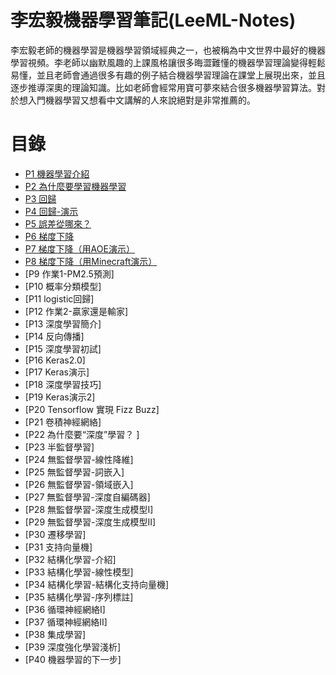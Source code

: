 # 李宏毅機器學習筆記(LeeML-Notes)
李宏毅老師的機器學習是機器學習領域經典之一，也被稱為中文世界中最好的機器學習視頻。李老師以幽默風趣的上課風格讓很多晦澀難懂的機器學習理論變得輕鬆易懂，並且老師會通過很多有趣的例子結合機器學習理論在課堂上展現出來，並且逐步推導深奧的理論知識。比如老師會經常用寶可夢來結合很多機器學習算法。對於想入門機器學習又想看中文講解的人來說絕對是非常推薦的。

# 目錄
- [P1 機器學習介紹](docs/chapter1/chapter1.md)
- [P2 為什麼要學習機器學習](docs/chapter2/chapter2.md)
- [P3 回歸](docs/chapter3/chapter3.md)
- [P4 回歸-演示](docs/chapter4/GradientDescentDemo.ipynb)
- [P5 誤差從哪來？ ](docs/chapter5/chapter5.md)
- [P6 梯度下降](docs/chapter6/chapter6.md)
- [P7 梯度下降（用AOE演示）](https://www.youtube.com/watch?v=1_HBTJyWgNA&list=PLJV_el3uVTsPy9oCRY30oBPNLCo89yu49&index=7)
- [P8 梯度下降（用Minecraft演示）](https://www.youtube.com/watch?v=wzPAInDF_gI&list=PLJV_el3uVTsPy9oCRY30oBPNLCo89yu49&index=8)
- [P9 作業1-PM2.5預測]
- [P10 概率分類模型]
- [P11 logistic回歸]
- [P12 作業2-贏家還是輸家]
- [P13 深度學習簡介]
- [P14 反向傳播]
- [P15 深度學習初試]
- [P16 Keras2.0]
- [P17 Keras演示]
- [P18 深度學習技巧]
- [P19 Keras演示2]
- [P20 Tensorflow 實現 Fizz Buzz]
- [P21 卷積神經網絡]
- [P22 為什麼要“深度”學習？ ]
- [P23 半監督學習]
- [P24 無監督學習-線性降維]
- [P25 無監督學習-詞嵌入]
- [P26 無監督學習-領域嵌入]
- [P27 無監督學習-深度自編碼器]
- [P28 無監督學習-深度生成模型I]
- [P29 無監督學習-深度生成模型II]
- [P30 遷移學習]
- [P31 支持向量機]
- [P32 結構化學習-介紹]
- [P33 結構化學習-線性模型]
- [P34 結構化學習-結構化支持向量機]
- [P35 結構化學習-序列標註]
- [P36 循環神經網絡I]
- [P37 循環神經網絡II]
- [P38 集成學習]
- [P39 深度強化學習淺析]
- [P40 機器學習的下一步]
